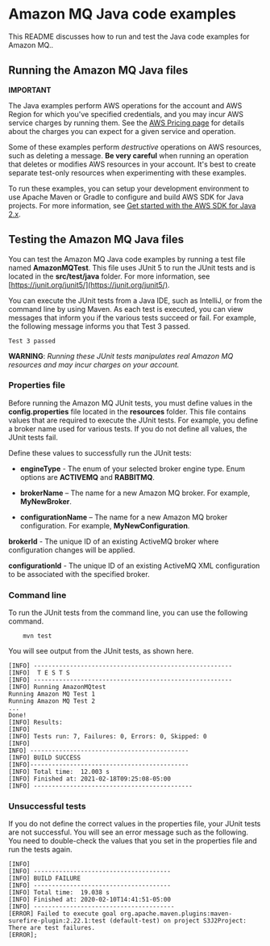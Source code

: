 # Amazon MQ Java code examples

This README discusses how to run and test the Java code examples for Amazon MQ..

## Running the Amazon MQ Java files

**IMPORTANT**

The Java examples perform AWS operations for the account and AWS Region for which you've specified credentials, and you may incur AWS service charges by running them. See the [AWS Pricing page](https://aws.amazon.com/pricing/) for details about the charges you can expect for a given service and operation.   

Some of these examples perform *destructive* operations on AWS resources, such as deleting a message. **Be very careful** when running an operation that
deletes or modifies AWS resources in your account. It's best to create separate test-only resources when experimenting with these examples.

To run these examples, you can setup your development environment to use Apache Maven or Gradle to configure and build AWS SDK for Java projects. For more information, 
see [Get started with the AWS SDK for Java 2.x](https://docs.aws.amazon.com/sdk-for-java/latest/developer-guide/get-started.html).


 ## Testing the Amazon MQ Java files

You can test the Amazon MQ Java code examples by running a test file named **AmazonMQTest**. This file uses JUnit 5 to run the JUnit tests and is located in the **src/test/java** folder. For more information, see [https://junit.org/junit5/](https://junit.org/junit5/).

You can execute the JUnit tests from a Java IDE, such as IntelliJ, or from the command line by using Maven. As each test is executed, you can view messages that inform you if the various tests succeed or fail. For example, the following message informs you that Test 3 passed.

	Test 3 passed

**WARNING**: _Running these JUnit tests manipulates real Amazon MQ resources and may incur charges on your account._

 ### Properties file
Before running the Amazon MQ JUnit tests, you must define values in the **config.properties** file located in the **resources** folder. This file contains values that are required to execute the JUnit tests. For example, you define a broker name used for various tests. If you do not define all values, the JUnit tests fail.

Define these values to successfully run the JUnit tests:

- **engineType** - The enum of your selected broker engine type. Enum options are **ACTIVEMQ** and **RABBITMQ**.

- **brokerName** – The name for a new Amazon MQ broker. For example, **MyNewBroker**.

- **configurationName** – The name for a new Amazon MQ broker configuration. For example, **MyNewConfiguration**.

**brokerId** - The unique ID of an existing ActiveMQ broker where configuration changes will be applied.

**configurationId** - The unique ID of an existing ActiveMQ XML configuration to be associated with the specified broker.

### Command line
To run the JUnit tests from the command line, you can use the following command.

		mvn test

You will see output from the JUnit tests, as shown here.

	[INFO] -------------------------------------------------------
	[INFO]  T E S T S
	[INFO] -------------------------------------------------------
	[INFO] Running AmazonMQtest
	Running Amazon MQ Test 1
	Running Amazon MQ Test 2
	...
	Done!
	[INFO] Results:
	[INFO]
	[INFO] Tests run: 7, Failures: 0, Errors: 0, Skipped: 0
	[INFO]
	INFO] --------------------------------------------
	[INFO] BUILD SUCCESS
	[INFO]--------------------------------------------
	[INFO] Total time:  12.003 s
	[INFO] Finished at: 2021-02-18T09:25:08-05:00
	[INFO] --------------------------------------------

### Unsuccessful tests

If you do not define the correct values in the properties file, your JUnit tests are not successful. You will see an error message such as the following. You need to double-check the values that you set in the properties file and run the tests again.

	[INFO]
	[INFO] --------------------------------------
	[INFO] BUILD FAILURE
	[INFO] --------------------------------------
	[INFO] Total time:  19.038 s
	[INFO] Finished at: 2020-02-10T14:41:51-05:00
	[INFO] ---------------------------------------
	[ERROR] Failed to execute goal org.apache.maven.plugins:maven-surefire-plugin:2.22.1:test (default-test) on project S3J2Project:  There are test failures.
	[ERROR];
